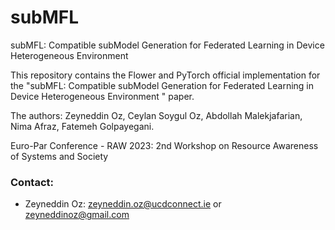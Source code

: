 # subMFL
subMFL: Compatible subModel Generation for Federated Learning in Device Heterogeneous Environment

This repository contains the Flower and PyTorch official implementation for the "subMFL: Compatible subModel Generation for Federated Learning in Device Heterogeneous Environment
" paper. 

The authors: Zeyneddin Oz, Ceylan Soygul Oz, Abdollah Malekjafarian, Nima Afraz, Fatemeh Golpayegani.

Euro-Par Conference - RAW 2023: 2nd Workshop on Resource Awareness of Systems and Society

### Contact:
* Zeyneddin Oz: zeyneddin.oz@ucdconnect.ie or zeyneddinoz@gmail.com
